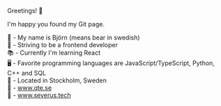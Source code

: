Greetings! 🖖

I'm happy you found my Git page.

🐻 - My name is Björn (means bear in swedish)<br/>
🚀 - Striving to be a frontend developer<br/>
📚 - Currently I'm learning React<br/>
🖥️ - Favorite programming languages are JavaScript/TypeScript, Python, C++ and SQL <br/>
📍 - Located in Stockholm, Sweden<br/>
🔗 - www.qte.se<br/>
🔗 - www.severus.tech<br/>




<!---
bmodee/bmodee is a ✨ special ✨ repository because its `README.md` (this file) appears on your GitHub profile.
You can click the Preview link to take a look at your changes.
--->
